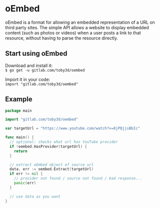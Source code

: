 # oEmbed
oEmbed is a format for allowing an embedded representation of a URL on third party sites. The simple API allows a website to display embedded content (such as photos or videos) when a user posts a link to that resource, without having to parse the resource directly.

## Start using oEmbed
Download and install it:  
`$ go get -u gitlab.com/toby3d/oembed`

Import it in your code:  
`import "gitlab.com/toby3d/oembed"`

## Example
```go
package main

import "gitlab.com/toby3d/oembed"

var targetUrl = "https://www.youtube.com/watch?v=8jPQjjsBbIc"

func main() {
  // optional: checks what url has YouTube provider
  if !oembed.HasProvider(targetUrl) {
    return
  }

  // extract oEmbed object of source url
  data, err := oembed.Extract(targetUrl)
  if err != nil {
    // provider not found / source not found / bad response...
    panic(err)
  }

  // use data as you want
}
```
